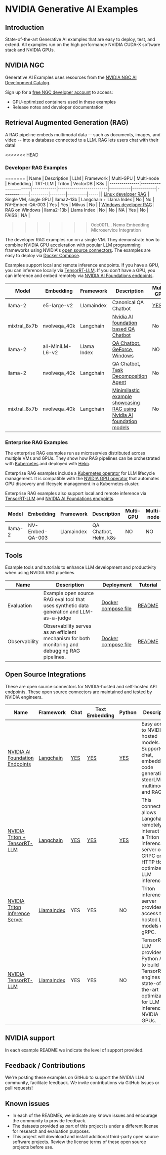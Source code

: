 # NVIDIA Generative AI Examples

## Introduction
State-of-the-art Generative AI examples that are easy to deploy, test, and extend. All examples run on the high performance NVIDIA CUDA-X software stack and NVIDIA GPUs.

## NVIDIA NGC
Generative AI Examples uses resources from the [NVIDIA NGC AI Development Catalog](https://ngc.nvidia.com).

Sign up for a [free NGC developer account](https://ngc.nvidia.com/signin) to access:

- GPU-optimized containers used in these examples
- Release notes and developer documentation

## Retrieval Augmented Generation (RAG)

A RAG pipeline embeds multimodal data --  such as documents, images, and video -- into a database connected to a LLM.  RAG lets users chat with their data!

<<<<<<< HEAD
### Developer RAG Examples
=======
| Name          | Description           | LLM        | Framework               | Multi-GPU | Multi-node | Embedding   | TRT-LLM | Triton | VectorDB | K8s |
|---------------|-----------------------|------------|-------------------------|-----------|------------|-------------|---------|--------|----------|-----|
| [Linux developer RAG](https://github.com/NVIDIA/GenerativeAIExamples/tree/main/RetrievalAugmentedGeneration) | Single VM, single GPU | llama2-13b | Langchain + Llama Index | No        | No         | NV-Embed-QA-003 | Yes     | Yes    | Milvus   | No  |
| [Windows developer RAG](https://github.com/NVIDIA/trt-llm-rag-windows) | RAG on Windows | llama2-13b | Llama Index | No        | No         | NA | Yes     | No    | FAISS   | NA  |
>>>>>>> 0dc0011... Nemo Embedding Microservice Integration

The developer RAG examples run on a single VM. They demonstrate how to combine NVIDIA GPU acceleration with popular LLM programming frameworks using NVIDIA's [open source connectors](#open-source-integrations). The examples are easy to deploy via [Docker Compose](https://docs.docker.com/compose/).

Examples support local and remote inference endpoints. If you have a GPU, you can inference locally via [TensorRT-LLM](https://github.com/NVIDIA/TensorRT-LLM). If you don't have a GPU, you can inference and embed remotely via [NVIDIA AI Foundations endpoints](https://www.nvidia.com/en-us/ai-data-science/foundation-models/).

| Model         | Embedding           | Framework        | Description               | Multi-GPU | TRT-LLM | NVIDIA AI Foundation | Triton | Vector Database |
|---------------|-----------------------|------------|-------------------------|-----------|------------|-------------|---------|--------|
| llama-2 | e5-large-v2 | Llamaindex | Canonical QA Chatbot | [YES](RetrievalAugmentedGeneration/README.md#3-qa-chatbot-multi-gpu----a100h100l40s)        | [YES](RetrievalAugmentedGeneration/README.md#2-qa-chatbot----a100h100l40s-gpu)       | No | YES     | Milvus/[PGVector]((RetrievalAugmentedGeneration/README.md#2-qa-chatbot----a100h100l40s-gpu))|
| mixtral_8x7b | nvolveqa_40k | Langchain | [Nvidia AI foundation based QA Chatbot](RetrievalAugmentedGeneration/README.md#1-qa-chatbot----nvidia-ai-foundation-inference-endpoint)  | No        | No       | YES | YES     | FAISS|
| llama-2 | all-MiniLM-L6-v2 | Llama Index | [QA Chatbot, GeForce, Windows](https://github.com/NVIDIA/trt-llm-rag-windows/tree/release/1.0)  | NO        | YES        | NO | NO     | FAISS |
| llama-2 | nvolveqa_40k | Langchain | [QA Chatbot, Task Decomposition Agent](./RetrievalAugmentedGeneration/README.md#5-qa-chatbot-with-task-decomposition-example----a100h100l40s) | No | No | YES | YES | FAISS
| mixtral_8x7b | nvolveqa_40k | Langchain | [Minimilastic example showcasing RAG using Nvidia AI foundation models](./examples/README.md#rag-in-5-minutes-example)  | No        | No       | YES | YES     | FAISS|



### Enterprise RAG Examples

The enterprise RAG examples run as microservies distributed across multiple VMs and GPUs. They show how RAG pipelines can be orchestrated with [Kubernetes](https://kubernetes.io/) and deployed with [Helm](https://helm.sh/).

Enterprise RAG examples include a [Kubernetes operator](https://kubernetes.io/docs/concepts/extend-kubernetes/operator/) for LLM lifecycle management. It is compatible with the [NVIDIA GPU operator](https://catalog.ngc.nvidia.com/orgs/nvidia/containers/gpu-operator) that automates GPU discovery and lifecycle management in a Kubernetes cluster.

Enterprise RAG examples also support local and remote inference via [TensorRT-LLM](https://github.com/NVIDIA/TensorRT-LLM) and [NVIDIA AI Foundations endpoints](https://www.nvidia.com/en-us/ai-data-science/foundation-models/).

| Model         | Embedding           | Framework        | Description               | Multi-GPU | Multi-node | TRT-LLM | NVIDIA AI Foundation | Triton | Vector Database |
|---------------|-----------------------|------------|--------|-------------------------|-----------|------------|-------------|---------|--------|
| llama-2 | NV-Embed-QA-003 | Llamaindex | QA Chatbot, Helm, k8s  | NO        | NO | [YES](./docs/developer-llm-operator/)         | NO | YES     | Milvus|

## Tools

Example tools and tutorials to enhance LLM development and productivity when using NVIDIA RAG pipelines.

| Name | Description | Deployment | Tutorial |
|------|-------------|------|--------|
| Evaluation | Example open source RAG eval tool that uses synthetic data generation and LLM-as-a-judge |  [Docker compose file](./deploy/compose/docker-compose-evaluation.yaml) | [README](./docs/rag/evaluation.md) |]
| Observability | Observability serves as an efficient mechanism for both monitoring and debugging RAG pipelines. |  [Docker compose file](./deploy/compose/docker-compose-observability.yaml) | [README](./docs/rag/observability.md) |]

## Open Source Integrations

These are open source connectors for NVIDIA-hosted and self-hosted API endpoints. These open source connectors are maintained and tested by NVIDIA engineers.

| Name | Framework | Chat | Text Embedding | Python | Description |
|------|-----------|------|-----------|--------|-------------|
|[NVIDIA AI Foundation Endpoints](https://python.langchain.com/docs/integrations/providers/nvidia) | [Langchain](https://www.langchain.com/) |[YES](https://python.langchain.com/docs/integrations/chat/nvidia_ai_endpoints)|[YES](https://python.langchain.com/docs/integrations/text_embedding/nvidia_ai_endpoints)|[YES](https://pypi.org/project/langchain-nvidia-ai-endpoints/)|Easy access to NVIDIA hosted models. Supports chat, embedding, code generation, steerLM, multimodal, and RAG.|
|[NVIDIA Triton + TensorRT-LLM](https://github.com/langchain-ai/langchain/tree/master/libs/partners/nvidia-trt) | [Langchain](https://www.langchain.com/) |[YES](https://github.com/langchain-ai/langchain/blob/master/libs/partners/nvidia-trt/docs/llms.ipynb)|[YES](https://github.com/langchain-ai/langchain/blob/master/libs/partners/nvidia-trt/docs/llms.ipynb)|[YES](https://pypi.org/project/langchain-nvidia-trt/)|This connector allows Langchain to remotely interact with a Triton inference server over GRPC or HTTP tfor optimized LLM inference.|
|[NVIDIA Triton Inference Server](https://docs.llamaindex.ai/en/stable/examples/llm/nvidia_triton.html) | [LlamaIndex](https://www.llamaindex.ai/) |YES|YES|NO|Triton inference server provides API access to hosted LLM models over gRPC. |
|[NVIDIA TensorRT-LLM](https://docs.llamaindex.ai/en/stable/examples/llm/nvidia_tensorrt.html) | [LlamaIndex](https://www.llamaindex.ai/) |YES|YES|NO|TensorRT-LLM provides a Python API to build TensorRT engines with state-of-the-art optimizations for LLM inference on NVIDIA GPUs. |


## NVIDIA support
In each example README we indicate the level of support provided.

## Feedback / Contributions
We're posting these examples on GitHub to support the NVIDIA LLM community, facilitate feedback. We invite contributions via GitHub Issues or pull requests!

## Known issues
- In each of the READMEs, we indicate any known issues and encourage the community to provide feedback.
- The datasets provided as part of this project is under a different license for research and evaluation purposes.
- This project will download and install additional third-party open source software projects. Review the license terms of these open source projects before use.

